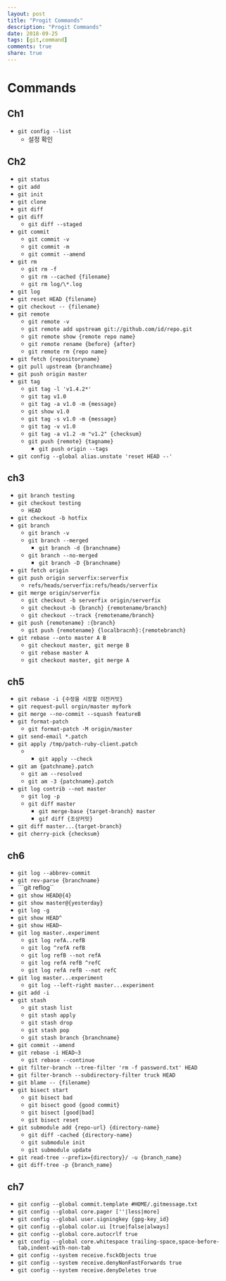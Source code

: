 ```yaml
---
layout: post
title: "Progit Commands"
description: "Progit Commands"
date: 2018-09-25
tags: [git,command]
comments: true
share: true
---
```


# Commands
## Ch1
- ```git config --list```  
  - 설정 확인

## Ch2
- ```git status```
- ```git add```
- ```git init```
- ```git clone```
- ```git diff```
- ```git diff```
  - ```git diff --staged```
- ```git commit```
  - ```git commit -v```
  - ```git commit -m```
  - ```git commit --amend```
- ```git rm```
  - ```git rm -f```
  - ```git rm --cached {filename}```
  - ```git rm log/\*.log```
- ```git log```
- ```git reset HEAD {filename}```
- ```git checkout -- {filename}```
- ```git remote```
  - ```git remote -v```
  - ```git remote add upstream git://github.com/id/repo.git```
  - ```git remote show {remote repo name}```
  - ```git remote rename {before} {after}```
  - ```git remote rm {repo name}```
- ```git fetch {repositoryname}```
- ```git pull upstream {branchname}```
- ```git push origin master```
- ```git tag```
  - ```git tag -l 'v1.4.2*'```
  - ```git tag v1.0 ```
  - ```git tag -a v1.0 -m {message}```
  - ```git show v1.0```
  - ```git tag -s v1.0 -m {message}```
  - ```git tag -v v1.0```
  - ```git tag -a v1.2 -m "v1.2" {checksum}```
  - ```git push {remote} {tagname}```
    - ```git push origin --tags```
- ```git config --global alias.unstate 'reset HEAD --'```

## ch3
- ```git branch testing```
- ```git checkout testing```
  - ```HEAD```
- ```git checkout -b hotfix```
- ```git branch```
  - ```git branch -v```
  - ```git branch --merged```
    - ```git branch -d {branchname}``` 
  - ```git branch --no-merged```
    - ```git branch -D {branchname}```
- ```git fetch origin```
- ```git push origin serverfix:serverfix```
  - ```refs/heads/serverfix:refs/heads/serverfix```
- ```git merge origin/serverfix```
  - ```git checkout -b serverfix origin/serverfix```
  - ```git checkout -b {branch} {remotename/branch}```
  - ```git checkout --track {remotename/branch}```
- ```git push {remotename} :{branch}```
  - ```git push {remotename} {localbracnh}:{remotebranch}```
- ```git rebase --onto master A B```
    - ```git checkout master, git merge B```
    - ```git rebase master A```
    - ```git checkout master, git merge A```

## ch5
- ```git rebase -i {수정을 시장할 이전커밋}```
- ```git request-pull orgin/master myfork```
- ```git merge --no-commit --squash featureB```
- ```git format-patch```
  - ```git format-patch -M origin/master```
- ```git send-email *.patch```
- ```git apply /tmp/patch-ruby-client.patch```
  - - ```git apply --check```   
- ```git am {patchname}.patch```
  - ```git am --resolved```
  - ```git am -3 {patchname}.patch```
- ```git log contrib --not master```
  - ```git log -p```
  - ```git diff master```
    - ```git merge-base {target-branch} master```
    - ```gif diff {조상커밋}```
- ```git diff master...{target-branch}```
- ```git cherry-pick {checksum}```

## ch6
- ```git log --abbrev-commit```
- ```git rev-parse {branchname}```
- ```git reflog``
- ```git show HEAD@{4}```
- ```git show master@{yesterday}```
- ```git log -g```
- ```git show HEAD^```
- ```git show HEAD~```
- ```git log master..experiment```
  - ```git log refA..refB```
  - ```git log ^refA refB```
  - ```git log refB --not refA```
  - ```git log refA refB ^refC```
  - ```git log refA refB --not refC```
- ```git log master...experiment```
  - ```git log --left-right master...experiment```
- ```git add -i```
- ```git stash```
  - ```git stash list```
  - ```git stash apply```
  - ```git stash drop```
  - ```git stash pop```
  - ```git stash branch {branchname}```
- ```git commit --amend```
- ```git rebase -i HEAD~3```
  - ```git rebase --continue```
- ```git filter-branch --tree-filter 'rm -f password.txt' HEAD```
- ```git filter-branch --subdirectory-filter truck HEAD```
- ```git blame -- {filename}```
- ```git bisect start```
  - ```git bisect bad```
  - ```git bisect good {good commit}```
  - ```git bisect [good|bad]```
  - ```git bisect reset```
- ```git submodule add {repo-url} {directory-name}```
  - ```git diff -cached {directory-name}```
  - ```git submodule init```
  - ```git submodule update```
- ```git read-tree --prefix={directory}/ -u {branch_name}```
- ```git diff-tree -p {branch_name}```

## ch7
- ```git config --global commit.template #HOME/.gitmessage.txt```
- ```git config --global core.pager [''|less|more]```
- ```git config --global user.signingkey {gpg-key_id}```
- ```git config --global color.ui [true|false|always]```
- ```git config --global core.autocrlf true```
- ```git config --global core.whitespace trailing-space,space-before-tab,indent-with-non-tab```
- ```git config --system receive.fsckObjects true```
- ```git config --system receive.denyNonFastForwards true```
- ```git config --system receive.denyDeletes true```

